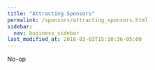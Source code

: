 ```yaml
---
title: "Attracting Sponsors"
permalink: /sponsors/attracting_sponsors.html
sidebar:
  nav: business_sidebar
last_modified_at: 2018-03-03T15:10:36-05:00
---
```


No-op
